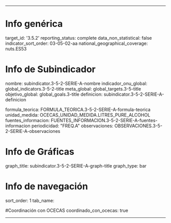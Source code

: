 ---

# Info genérica
target_id: '3.5.2'
reporting_status: complete
data_non_statistical: false
indicator_sort_order: 03-05-02-aa
national_geographical_coverage: nuts.ES53

# Info de Subindicador
nombre: subindicator.3-5-2-SERIE-A-nombre
indicador_onu_global: global_indicators.3-5-2-title
meta_global: global_targets.3-5-title
objetivo_global: global_goals.3-title
definicion: subindicator.3-5-2-SERIE-A-definicion

formula_teorica: FORMULA_TEORICA.3-5-2-SERIE-A-formula-teorica
unidad_medida: OCECAS_UNIDAD_MEDIDA.LITRES_PURE_ALCOHOL
fuentes_informacion: FUENTES_INFORMACION.3-5-2-SERIE-A-fuentes-informacion
periodicidad: "FREQ.A"
observaciones: OBSERVACIONES.3-5-2-SERIE-A-observaciones

# Info de Gráficas
graph_title: subindicator.3-5-2-SERIE-A-graph-title
graph_type: bar

# Info de navegación
sort_order: 1
tab_name:

#Coordinación con OCECAS
coordinado_con_ocecas: true

---